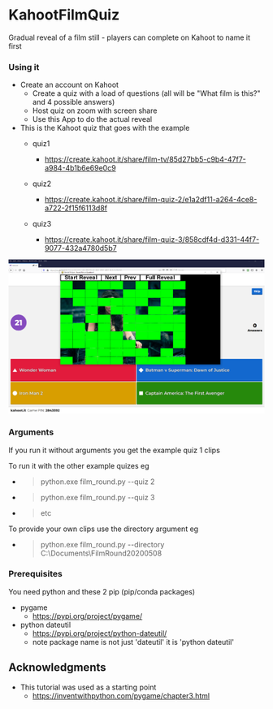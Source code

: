 # KahootFilmQuiz
Gradual reveal of a film still - players can complete on Kahoot to name it first

### Using it
* Create an account on Kahoot
  * Create a quiz with a load of questions (all will be "What film is this?" and 4 possible answers)
  * Host quiz on zoom with screen share
  * Use this App to do the actual reveal
* This is the Kahoot quiz that goes with the example
	* quiz1
		* https://create.kahoot.it/share/film-tv/85d27bb5-c9b4-47f7-a984-4b1b6e69e0c9

	* quiz2
		* https://create.kahoot.it/share/film-quiz-2/e1a2df11-a264-4ce8-a722-2f15f6113d8f

	* quiz3
		* https://create.kahoot.it/share/film-quiz-3/858cdf4d-d331-44f7-9077-432a4780d5b7
  
![How to use with Kahoot](docs/UsageScreenshot.png?raw=true "How to use with Kahoot")  


### Arguments
If you run it without arguments you get the example quiz 1 clips

To run it with the other example quizes eg
* > python.exe film_round.py --quiz 2
* > python.exe film_round.py --quiz 3
* > etc

To provide your own clips use the directory argument eg
* > python.exe film_round.py --directory C:\Documents\FilmRound20200508

### Prerequisites

You need python and these 2 pip (pip/conda packages)
* pygame  
    * https://pypi.org/project/pygame/
* python dateutil 
  * https://pypi.org/project/python-dateutil/
  * note package name is not just 'dateutil' it is 'python dateutil'


## Acknowledgments

* This tutorial was used as a starting point
  * https://inventwithpython.com/pygame/chapter3.html
